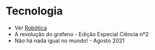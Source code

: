 # Tecnologia

* Ver [Robótica](categorias/robótica.md)
* A revolução do grafeno - Edição Especial Ciência nº2
* Não há nada igual no mundo! - Agosto 2021